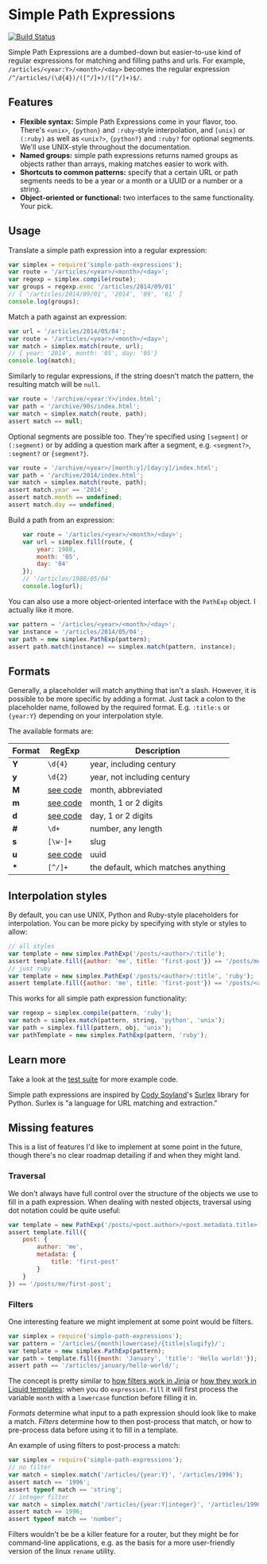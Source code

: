 # Simple Path Expressions

[![Build Status](https://travis-ci.org/stdbrouw/simple-path-expressions.svg)](https://travis-ci.org/stdbrouw/simple-path-expressions)

Simple Path Expressions are a dumbed-down but easier-to-use kind of regular expressions for matching and filling paths and urls. For example, `/articles/<year:Y>/<month>/<day>` becomes the regular expression `/^/articles/(\d{4})/([^/]+)/([^/]+)$/`.

## Features

* **Flexible syntax:** Simple Path Expressions come in your flavor, too. There's `<unix>`, `{python}` and `:ruby`-style interpolation, and `[unix]` or `(:ruby)` as well as `<unix?>`, `{python?}` and `:ruby?` for optional segments. We'll use UNIX-style throughout the documentation.
* **Named groups:** simple path expressions returns named groups as objects rather than arrays, making matches easier to work with.
* **Shortcuts to common patterns:** specify that a certain URL or path segments needs to be a year or a month or a UUID or a number or a string.
* **Object-oriented or functional:** two interfaces to the same functionality. Your pick.

## Usage

Translate a simple path expression into a regular expression: 

```javascript
var simplex = require('simple-path-expressions');
var route = '/articles/<year>/<month>/<day>';
var regexp = simplex.compile(route);
var groups = regexp.exec '/articles/2014/09/01'
// [ '/articles/2014/09/01', '2014', '09', '01' ]
console.log(groups);
```

Match a path against an expression: 

```javascript
var url = '/articles/2014/05/04';
var route = '/articles/<year>/<month>/<day>';
var match = simplex.match(route, url);
// { year: '2014', month: '05', day: '05'}
console.log(match);
```

Similarly to regular expressions, if the string doesn't match the pattern, the resulting match will be `null`.

```javascript
var route = '/archive/<year:Y>/index.html';
var path = '/archive/90s/index.html';
var match = simplex.match(route, path);
assert match == null;
```

Optional segments are possible too. They're specified using `[segment]` or `(:segment)` or by adding a question mark after a segment, e.g. `<segment?>`, `:segment?` or `{segment?}`.

```javascript
var route = '/archive/<year>/[month:y]/[day:y]/index.html';
var path = '/archive/2014/index.html';
var match = simplex.match(route, path);
assert match.year == '2014';
assert match.month == undefined;
assert match.day == undefined;
```

Build a path from an expression: 

```javascript
    var route = '/articles/<year>/<month>/<day>';
    var url = simplex.fill(route, {
        year: 1988, 
        month: '05', 
        day: '04'
    });
    // '/articles/1988/05/04'
    console.log(url);
```

You can also use a more object-oriented interface with the `PathExp` object. I actually like it more.

```javascript
var pattern = '/articles/<year>/<month>/<day>';
var instance = '/articles/2014/05/04';
var path = new simplex.PathExp(pattern);
assert path.match(instance) == simplex.match(pattern, instance);
```

## Formats

Generally, a placeholder will match anything that isn't a slash. However, it is possible to be more specific by adding a format. Just tack a colon to the placeholder name, followed by the required format. E.g. `:title:s` or `{year:Y}` depending on your interpolation style.

The available formats are: 

Format | RegExp              | Description
------ | ------------------- | -----------
**Y**  | `\d{4}`             | year, including century
**y**  | `\d{2}`             | year, not including century
**M**  | [see code][formats] | month, abbreviated
**m**  | [see code][formats] | month, 1 or 2 digits
**d**  | [see code][formats] | day, 1 or 2 digits
**#**  | `\d+`               | number, any length
**s**  | `[\w-]+`            | slug
**u**  | [see code][formats] | uuid
**\*** | `[^/]+`             | the default, which matches anything

[formats]: https://github.com/stdbrouw/simple-path-expressions/blob/master/src/formats.coffee

## Interpolation styles

By default, you can use UNIX, Python and Ruby-style placeholders for interpolation. You can be more picky by specifying with style or styles to allow:

```javascript
// all styles
var template = new simplex.PathExp('/posts/<author>/:title');
assert template.fill({author: 'me', title: 'first-post'}) == '/posts/me/first-post';
// just ruby
var template = new simplex.PathExp('/posts/<author>/:title', 'ruby');
assert template.fill({author: 'me', title: 'first-post'}) == '/posts/<author>/first-post';
```

This works for all simple path expression functionality: 

```javascript
var regexp = simplex.compile(pattern, 'ruby');
var match = simplex.match(pattern, string, 'python', 'unix');
var path = simplex.fill(pattern, obj, 'unix');
var pathTemplate = new simplex.PathExp(pattern, 'ruby');
```

## Learn more

Take a look at the [test suite](https://github.com/stdbrouw/simple-path-expressions/tree/master/test/index.coffee) for more example code.

Simple path expressions are inspired by [Cody Soyland](http://codysoyland.com/)'s [Surlex](https://github.com/codysoyland/surlex) library for Python. Surlex is "a language for URL matching and extraction."

## Missing features

This is a list of features I'd like to implement at some point in the future, though there's no clear roadmap detailing if and when they might land.

### Traversal

We don't always have full control over the structure of the objects we use to fill in a path expression. When dealing with nested objects, traversal using dot notation could be quite useful: 

```javascript
var template = new PathExp('/posts/<post.author>/<post.metadata.title>');
assert template.fill({
    post: {
        author: 'me', 
        metadata: {
            title: 'first-post'
        }
    }
}) == '/posts/me/first-post';
```

### Filters

One interesting feature we might implement at some point would be filters.

```javascript
var simplex = require('simple-path-expressions');
var pattern = '/articles/{month|lowercase}/{title|slugify}/';
var template = new simplex.PathExp(pattern);
var path = template.fill({month: 'January', 'title': 'Hello world!'});
assert path == '/articles/january/hello-world/';
```

The concept is pretty similar to [how filters work in Jinja](http://jinja.pocoo.org/docs/dev/templates/#filters) or [how they work in Liquid templates](http://docs.shopify.com/themes/liquid-documentation/filters): when you do `expression.fill` it will first process the variable `month` with a `lowercase` function before filling it in.

*Formats* determine what input to a path expression should look like to make a match. *Filters* determine how to then post-process that match, or how to pre-process data before using it to fill in a template.

An example of using filters to post-process a match: 

```javascript    
var simplex = require('simple-path-expressions');
// no filter
var match = simplex.match('/articles/{year:Y}', '/articles/1996');
assert match == '1996';
assert typeof match == 'string';
// integer filter
var match = simplex.match('/articles/{year:Y|integer}', '/articles/1996');
assert match == 1996;  
assert typeof match == 'number';
```

Filters wouldn't be be a killer feature for a router, but they might be for command-line applications, e.g. as the basis for a more user-friendly version of the linux `rename` utility.
